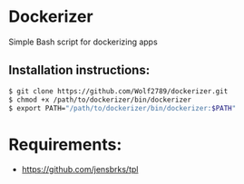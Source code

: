 # Dockerizer
Simple Bash script for dockerizing apps

## Installation instructions:
```bash
$ git clone https://github.com/Wolf2789/dockerizer.git
$ chmod +x /path/to/dockerizer/bin/dockerizer
$ export PATH="/path/to/dockerizer/bin/dockerizer:$PATH"
```

# Requirements:
* https://github.com/jensbrks/tpl
